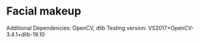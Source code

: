 # Facial makeup
Additional Dependencies: OpenCV, dlib
Testing version: VS2017+OpenCV-3.4.1+dlib-19.10
